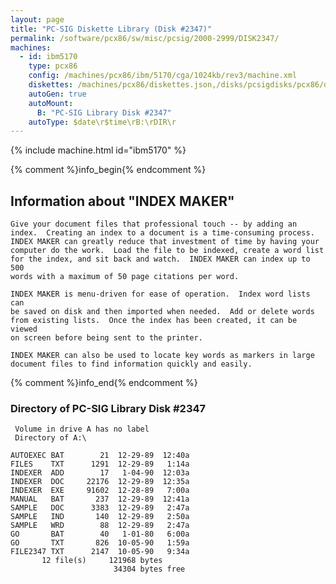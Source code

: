 ```yaml
---
layout: page
title: "PC-SIG Diskette Library (Disk #2347)"
permalink: /software/pcx86/sw/misc/pcsig/2000-2999/DISK2347/
machines:
  - id: ibm5170
    type: pcx86
    config: /machines/pcx86/ibm/5170/cga/1024kb/rev3/machine.xml
    diskettes: /machines/pcx86/diskettes.json,/disks/pcsigdisks/pcx86/diskettes.json
    autoGen: true
    autoMount:
      B: "PC-SIG Library Disk #2347"
    autoType: $date\r$time\rB:\rDIR\r
---
```


{% include machine.html id="ibm5170" %}

{% comment %}info_begin{% endcomment %}

## Information about "INDEX MAKER"

    Give your document files that professional touch -- by adding an
    index.  Creating an index to a document is a time-consuming process.
    INDEX MAKER can greatly reduce that investment of time by having your
    computer do the work.  Load the file to be indexed, create a word list
    for the index, and sit back and watch.  INDEX MAKER can index up to 500
    words with a maximum of 50 page citations per word.
    
    INDEX MAKER is menu-driven for ease of operation.  Index word lists can
    be saved on disk and then imported when needed.  Add or delete words
    from existing lists.  Once the index has been created, it can be viewed
    on screen before being sent to the printer.
    
    INDEX MAKER can also be used to locate key words as markers in large
    document files to find information quickly and easily.
{% comment %}info_end{% endcomment %}


### Directory of PC-SIG Library Disk #2347

     Volume in drive A has no label
     Directory of A:\

    AUTOEXEC BAT        21  12-29-89  12:40a
    FILES    TXT      1291  12-29-89   1:14a
    INDEXER  ADD        17   1-04-90  12:03a
    INDEXER  DOC     22176  12-29-89  12:35a
    INDEXER  EXE     91602  12-28-89   7:00a
    MANUAL   BAT       237  12-29-89  12:41a
    SAMPLE   DOC      3383  12-29-89   2:47a
    SAMPLE   IND       140  12-29-89   2:50a
    SAMPLE   WRD        88  12-29-89   2:47a
    GO       BAT        40   1-01-80   6:00a
    GO       TXT       826  10-05-90   1:59a
    FILE2347 TXT      2147  10-05-90   9:34a
           12 file(s)     121968 bytes
                           34304 bytes free
